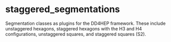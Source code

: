 # staggered_segmentations
Segmentation classes as plugins for the DD4HEP framework.   These include unstaggered hexagons, staggered hexagons with the H3 and H4 configurations, unstaggered squares, and staggered squares (S2).  

